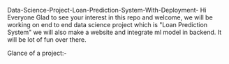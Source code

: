 Data-Science-Project-Loan-Prediction-System-With-Deployment-
Hi Everyone Glad to see your interest in this repo and welcome, we will be working on end to end data science project which is "Loan Prediction System" we will also make a website and integrate ml model in backend. It will be lot of fun over there.

Glance of a project:-
